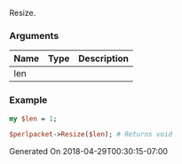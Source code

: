 Resize.
### Arguments
**Name**|**Type**|**Description**
:---|:---|:---
len||

### Example

```perl
my $len = 1;

$perlpacket->Resize($len); # Returns void
```


Generated On 2018-04-29T00:30:15-07:00